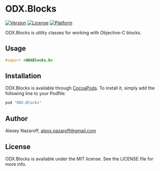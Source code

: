 # ODX.Blocks

[![Version](https://img.shields.io/cocoapods/v/ODX.Blocks.svg?style=flat)](http://cocoapods.org/pods/ODX.Blocks)
[![License](https://img.shields.io/cocoapods/l/ODX.Blocks.svg?style=flat)](http://cocoapods.org/pods/ODX.Blocks)
[![Platform](https://img.shields.io/cocoapods/p/ODX.Blocks.svg?style=flat)](http://cocoapods.org/pods/ODX.Blocks)

ODX.Blocks is utility classes for working with Objective-C blocks.

## Usage

```objective-c
#import <ODXBlocks.h>
```

## Installation

ODX.Blocks is available through [CocoaPods](http://cocoapods.org). To install
it, simply add the following line to your Podfile:

```ruby
pod "ODX.Blocks"
```

## Author

Alexey Nazaroff, alexx.nazaroff@gmail.com

## License

ODX.Blocks is available under the MIT license. See the LICENSE file for more info.
